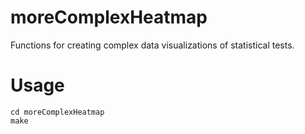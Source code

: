 # moreComplexHeatmap
Functions for creating complex data visualizations of statistical tests.
# Usage
```
cd moreComplexHeatmap
make
```
